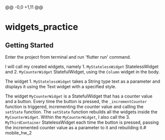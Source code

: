 @@ -0,0 +1,11 @@
# widgets_practice

## Getting Started

Enter the project from terminal and run 'flutter run' command.

I will call my created widgets, namely 1. `MyStatelessWidget` StatelessWidget and 2. `MyCounterWidget` StatefulWidget, using the `Column` widget in the body.

The widget 1. `MyStatelessWidget` takes a String type text as a parameter and displays it using the Text widget with a specified style.

The widget `MyCounterWidget` is a StatefulWidget that has a counter value and a button. Every time the button is pressed, the `_incrementCounter` function is triggered, incrementing the counter value and calling the `setState` function. The `setState` function rebuilds all the widgets inside the `MyCounterWidget`. Within the `MyCounterWidget`, I also call the 3. `MyThirdContainer` StatelessWidget each time the button is pressed, passing the incremented counter value as a parameter to it and rebuilding it.# mobile_hw_2
